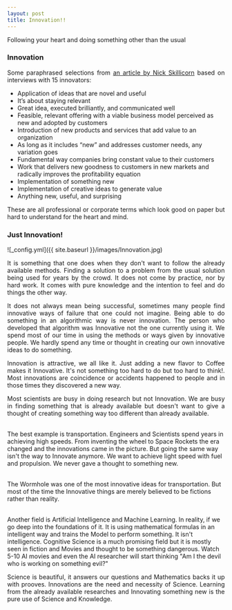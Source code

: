 ```yaml
---
layout: post
title: Innovation!!
---
```


<p style="text-align:justify;">
Following your heart and doing something other than the usual</p>

<h3>Innovation</h3>

<p style="text-align:justify;">
Some paraphrased selections from <a href="https://www.ideatovalue.com/inno/nickskillicorn/2016/03/innovation-15-experts-share-innovation-definition/">
an article by Nick Skillicorn</a> based on interviews with 15 innovators:
</p>
<ul>
  <li>Application of ideas that are novel and useful</li>
  <li>It’s about staying relevant</li>
  <li>Great idea, executed brilliantly, and communicated well</li>
  <li>Feasible, relevant offering with a viable business model perceived as new and adopted by customers</li>
  <li>Introduction of new products and services that add value to an organization</li>
  <li>As long as it includes “new” and addresses customer needs, any variation goes</li>
  <li>Fundamental way companies bring constant value to their customers</li>
  <li>Work that delivers new goodness to customers in new markets and radically improves the profitability equation</li>
  <li>Implementation of something new</li>
  <li>Implementation of creative ideas to generate value</li>
  <li>Anything new, useful, and surprising</li>
</ul>

<p style="text-align:justify;">
These are all professional or corporate terms which look good on paper but hard to understand for the heart and mind.</p>

<h3>Just Innovation!</h3>
![_config.yml]({{ site.baseurl }}/images/Innovation.jpg)

<p style="text-align:justify;">
It is something that one does when they don't want to follow the already available methods.
Finding a solution to a problem from the usual solution being used for years by the crowd.
It does not come by practice, nor by hard work. It comes with pure knowledge and the intention to feel and do things the other way.
</p>

<p style="text-align:justify;">
It does not always mean being successful, sometimes many people find innovative ways of failure that one could not imagine.
Being able to do something in an algorithmic way is never innovation. The person who developed that algorithm was Innovative not the one currently using it.
We spend most of our time in using the methods or ways given by innovative people. We hardly spend any time or thought in creating our own innovative ideas to do something.
</p>

<p style="text-align:justify;">
Innovation is attractive, we all like it. Just adding a new flavor to Coffee makes it Innovative. It's not something too hard to do but too hard to think!.
Most innovations are coincidence or accidents happened to people and in those times they discovered a new way.
</p>

<p style="text-align:justify;">
Most scientists are busy in doing research but not Innovation. We are busy in finding something that is already available but doesn't want to give a thought of 
creating something way too different than already available. <br><br>

The best example is transportation. Engineers and Scientists spend years in achieving high speeds. From inventing the wheel to Space Rockets the era changed and the innovations came in the picture.
But going the same way isn't the way to Innovate anymore. We want to achieve light speed with fuel and propulsion. We never gave a thought to something new.<br><br>

The Wormhole was one of the most innovative ideas for transportation. But most of the time the Innovative things are merely believed to be fictions rather than reality.<br><br>

Another field is Artificial Intelligence and Machine Learning. In reality, if we go deep into the foundations of it. It is using mathematical formulas in an intelligent way and trains the Model to perform something.
It isn't intelligence. Cognitive Science is a much promising field but it is mostly seen in fiction and Movies and thought to be something dangerous.
Watch 5-10 AI movies and even the AI researcher will start thinking "Am I the devil who is working on something evil?"
</p>

<p style="text-align:justify;">
Science is beautiful, it answers our questions and Mathematics backs it up with prooves. Innovations are the need and necessity of Science. 
Learning from the already available researches and Innovating something new is the pure use of Science and Knowledge.
</p>
